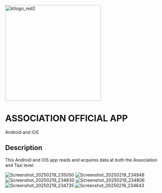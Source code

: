 

<img width="307" alt="ktlogo_red2" src="https://github.com/user-attachments/assets/7763f3c8-855c-4e49-8263-2f3ab4e314e0" />

# ASSOCIATION OFFICIAL APP

Android and iOS

## Description
This Android and iOS app reads and acquires data at both the Association and Taxi level.

![Screenshot_20250219_235050](https://github.com/user-attachments/assets/baa81746-5c3e-48a5-a956-db20853b22ef)
![Screenshot_20250219_234948](https://github.com/user-attachments/assets/4b5a8da7-ebc3-446c-a98f-3b1b55d5509d)
![Screenshot_20250219_234830](https://github.com/user-attachments/assets/c6c59e6d-3a8e-4b58-96c6-a0822f8440f5)
![Screenshot_20250219_234806](https://github.com/user-attachments/assets/dbb5cf8d-6e24-4189-bd40-ff02aec40cb6)
![Screenshot_20250219_234735](https://github.com/user-attachments/assets/4f0ab207-3eba-488b-983f-9ae1b46f70e5)
![Screenshot_20250219_234643](https://github.com/user-attachments/assets/52191c80-0e28-46af-b63b-603455d333ea)
